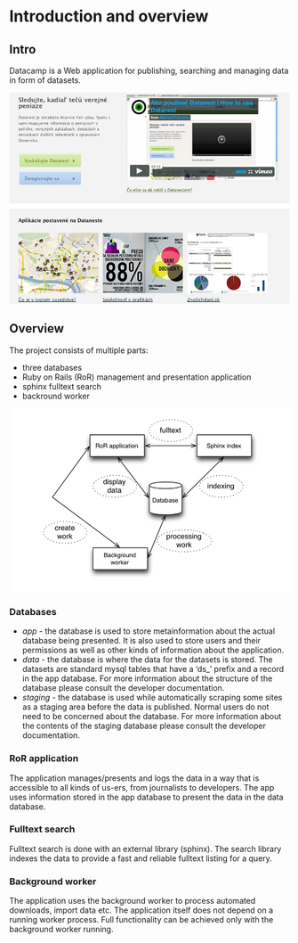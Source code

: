 # Introduction and overview

## Intro

Datacamp is a Web application for publishing, searching and managing data in form of datasets.

![intro](images/intro.jpg)

## Overview 

The project consists of multiple parts:

- three databases
- Ruby on Rails (RoR) management and presentation application
- sphinx fulltext search
- backround worker

![architecture](images/architecture.png)

### Databases

- *app* - the database is used to store metainformation about the actual database being presented. It is also used to store users and their permissions as well as other kinds of information about the application.
- *data* - the database is where the data for the datasets is stored. The datasets are standard mysql tables that have a ‘ds_’ prefix and a record in the app database. For more information about the structure of the database please consult the developer documentation.
- *staging* - the database is used while automatically scraping some sites as a staging area before the data is published. Normal users do not need to be concerned about the database. For more information about the contents of the staging database please consult the developer documentation.

### RoR application

The application manages/presents and logs the data in a way that is accessible to all kinds of us-ers, from journalists to developers. The app uses information stored in the app database to present the data in the data database.

### Fulltext search

Fulltext search is done with an external library (sphinx). The search library indexes the data to provide a fast and reliable fulltext listing for a query. 

### Background worker

The application uses the background worker to process automated downloads, import data etc. The application itself does not depend on a running worker process. Full functionality can be achieved only with the background worker running.
